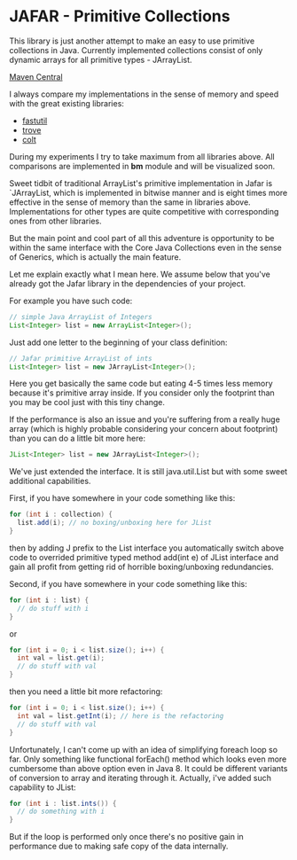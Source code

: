 JAFAR - Primitive Collections
=====

This library is just another attempt to make an easy to use primitive collections in Java.
Currently implemented collections consist of only dynamic arrays for all primitive types - JArrayList<T>.

[Maven Central](https://search.maven.org/#search|ga|1|a%3A%22jafar-prim%22)

I always compare my implementations in the sense of memory and speed with the great existing libraries:
* [fastutil](http://fastutil.di.unimi.it/)
* [trove](http://trove.starlight-systems.com/)
* [colt](http://acs.lbl.gov/ACSSoftware/colt/)

During my experiments I try to take maximum from all libraries above.
All comparisons are implemented in **bm** module and will be visualized soon.

Sweet tidbit of traditional ArrayList's primitive implementation in Jafar is `JArrayList<Boolean>,
which is implemented in bitwise manner and is eight times more effective in the sense of memory than the same in
libraries above.
Implementations for other types are quite competitive with corresponding ones from other libraries.

But the main point and cool part of all this adventure is opportunity to be within the same interface with the Core Java Collections even in the sense of Generics, which is actually the main feature.

Let me explain exactly what I mean here.
We assume below that you've already got the Jafar library in the dependencies of your project.

For example you have such code:

```java
// simple Java ArrayList of Integers
List<Integer> list = new ArrayList<Integer>();
```

Just add one letter to the beginning of your class definition:

```java
// Jafar primitive ArrayList of ints
List<Integer> list = new JArrayList<Integer>();
```

Here you get basically the same code but eating 4-5 times less memory because it's primitive array inside.
If you consider only the footprint than you may be cool just with this tiny change.

If the performance is also an issue and you're suffering from a really huge array
(which is highly probable considering your concern about footprint)
than you can do a little bit more here:

```java
JList<Integer> list = new JArrayList<Integer>();
```

We've just extended the interface. It is still java.util.List but with some sweet additional capabilities.

First, if you have somewhere in your code something like this:

```java
for (int i : collection) {
  list.add(i); // no boxing/unboxing here for JList
}
```

then by adding J prefix to the List interface you automatically switch above code
to overrided primitive typed method add(int e) of JList interface
and gain all profit from getting rid of horrible boxing/unboxing redundancies.

Second, if you have somewhere in your code something like this:

```java
for (int i : list) {
  // do stuff with i
}
```

or

```java
for (int i = 0; i < list.size(); i++) {
  int val = list.get(i);
  // do stuff with val
}
```

then you need a little bit more refactoring:

```java
for (int i = 0; i < list.size(); i++) {
  int val = list.getInt(i); // here is the refactoring
  // do stuff with val
}
```

Unfortunately, I can't come up with an idea of simplifying foreach loop so far.
Only something like functional forEach() method which looks even more cumbersome than above option even in Java 8.
It could be different variants of conversion to array and iterating through it.
Actually, i've added such capability to JList:

```java
for (int i : list.ints()) {
  // do something with i
}
```

But if the loop is performed only once there's no positive gain in performance due to making safe copy of the data
internally.
